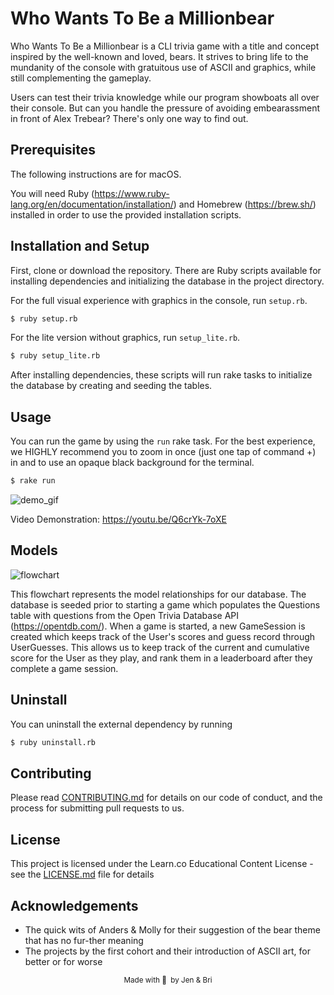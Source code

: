 # Who Wants To Be a Millionbear

Who Wants To Be a Millionbear is a CLI trivia game with a title and concept inspired by the well-known and loved, bears. It strives to bring life to the mundanity of the console with gratuitous use of ASCII and graphics, while still complementing the gameplay.

Users can test their trivia knowledge while our program showboats all over their console. But can you handle the pressure of avoiding embearassment in front of Alex Trebear? There's only one way to find out.


## Prerequisites
The following instructions are for macOS.

You will need Ruby (https://www.ruby-lang.org/en/documentation/installation/) and Homebrew (https://brew.sh/) installed in order to use the provided installation scripts.

## Installation and Setup
First, clone or download the repository. There are Ruby scripts available for installing dependencies and initializing the database in the project directory.

For the full visual experience with graphics in the console, run `setup.rb`.
```sh
$ ruby setup.rb
```
For the lite version without graphics, run `setup_lite.rb`.
```sh
$ ruby setup_lite.rb
```

After installing dependencies, these scripts will run rake tasks to initialize the database by creating and seeding the tables.

## Usage
You can run the game by using the `run` rake task. For the best experience, we HIGHLY recommend you to zoom in once (just one tap of command +) in and to use an opaque black background for the terminal.
```sh
$ rake run
```

![demo_gif](https://media.giphy.com/media/9M1jDMHyAfEIQ7LEGd/giphy.gif)

Video Demonstration: https://youtu.be/Q6crYk-7oXE

## Models

![flowchart](https://i.imgur.com/3ED4uBH.png)

This flowchart represents the model relationships for our database. The database is seeded prior to starting a game which populates the Questions table with questions from the Open Trivia Database API (https://opentdb.com/). When a game is started, a new GameSession is created which keeps track of the User's scores and guess record through UserGuesses. This allows us to keep track of the current and cumulative score for the User as they play, and rank them in a leaderboard after they complete a game session.

## Uninstall
You can uninstall the external dependency by running
```sh
$ ruby uninstall.rb
```
## Contributing
Please read [CONTRIBUTING.md](CONTRIBUTING.md) for details on our code of conduct, and the process for submitting pull requests to us.

## License

This project is licensed under the Learn.co Educational Content License - see the [LICENSE.md](LICENSE.md) file for details

## Acknowledgements
* The quick wits of Anders & Molly for their suggestion of the bear theme that has no fur-ther meaning
* The projects by the first cohort and their introduction of ASCII art, for better or for worse


<small><center>Made with 🐻 &nbsp;by Jen & Bri</center></small>
